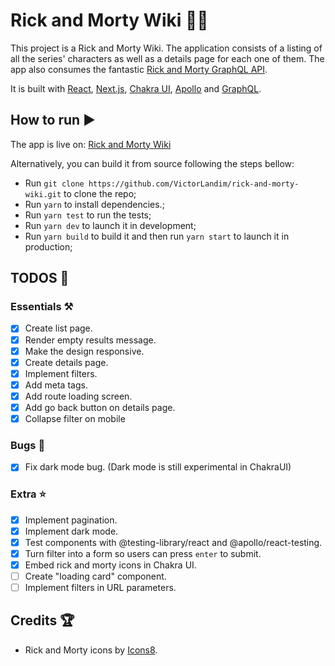 # Rick and Morty Wiki 🧪💥

This project is a Rick and Morty Wiki. The application consists of a listing of all the series' characters as well as a details page for each one of them. The app also consumes the fantastic [Rick and Morty GraphQL API](https://rickandmortyapi.com/graphql).

It is built with [React](https://reactjs.org/), [Next.js](https://nextjs.org/), [Chakra UI](https://chakra-ui.com/), [Apollo](https://www.apollographql.com/) and [GraphQL](https://graphql.org/).

## How to run ▶️

The app is live on: [Rick and Morty Wiki](https://rick-n-morty-wiki.netlify.com/)

Alternatively, you can build it from source following the steps bellow:

- Run `git clone https://github.com/VictorLandim/rick-and-morty-wiki.git` to clone the repo;
- Run `yarn` to install dependencies.;
- Run `yarn test` to run the tests;
- Run `yarn dev` to launch it in development;
- Run `yarn build` to build it and then run `yarn start` to launch it in production;

## TODOS 🎯

### Essentials ⚒

- [x] Create list page.
- [x] Render empty results message.
- [x] Make the design responsive.
- [x] Create details page.
- [x] Implement filters.
- [x] Add meta tags.
- [x] Add route loading screen.
- [x] Add go back button on details page.
- [x] Collapse filter on mobile

### Bugs 🐛

- [x] Fix dark mode bug. (Dark mode is still experimental in ChakraUI)

### Extra ⭐

- [x] Implement pagination.
- [x] Implement dark mode.
- [x] Test components with @testing-library/react and @apollo/react-testing.
- [x] Turn filter into a form so users can press `enter` to submit.
- [x] Embed rick and morty icons in Chakra UI.
- [ ] Create "loading card" component.
- [ ] Implement filters in URL parameters.

## Credits 🏆

- Rick and Morty icons by [Icons8](https://icons8.com).
